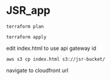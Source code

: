 # JSR_app

`terraform plan`

`terraform apply`

edit index.html to use api gateway id

`aws s3 cp index.html s3://jsr-bucket/`

navigate to cloudfront url

